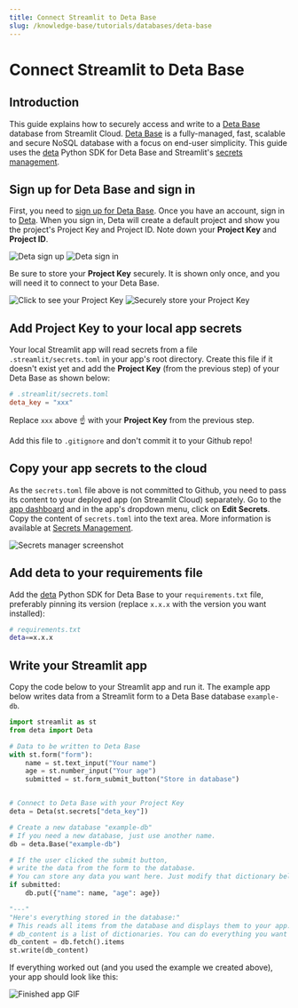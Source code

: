 ```yaml
---
title: Connect Streamlit to Deta Base
slug: /knowledge-base/tutorials/databases/deta-base
---
```


# Connect Streamlit to Deta Base

## Introduction

This guide explains how to securely access and write to a [Deta Base](https://www.deta.sh/) database from Streamlit Cloud. [Deta Base](https://docs.deta.sh/docs/base/about) is a fully-managed, fast, scalable and secure NoSQL database with a focus on end-user simplicity. This guide uses the [deta](https://github.com/deta/deta-python) Python SDK for Deta Base and Streamlit's [secrets management](/streamlit-cloud/get-started/deploy-an-app/connect-to-data-sources/secrets-management).

## Sign up for Deta Base and sign in

First, you need to [sign up for Deta Base](https://web.deta.sh/). Once you have an account, sign in to [Deta](https://web.deta.sh/). When you sign in, Deta will create a default project and show you the project's Project Key and Project ID. Note down your **Project Key** and **Project ID**.

<Flex>
<Image alt="Deta sign up" src="/images/databases/deta-1.png" caption="Sign up for Deta" />
<Image alt="Deta sign in" src="/images/databases/deta-2.png" caption="Sign in to Deta" />
</Flex>

Be sure to store your **Project Key** securely. It is shown only once, and you will need it to connect to your Deta Base.

<Flex>
<Image alt="Click to see your Project Key" src="/images/databases/deta-3.png" caption="Click to see your Project Key" />
<Image alt="Securely store your Project Key" src="/images/databases/deta-4.png" caption="Securely store your Project Key" />
</Flex>

## Add Project Key to your local app secrets

Your local Streamlit app will read secrets from a file `.streamlit/secrets.toml` in your app's root directory. Create this file if it doesn't exist yet and add the **Project Key** (from the previous step) of your Deta Base as shown below:

```toml
# .streamlit/secrets.toml
deta_key = "xxx"
```

Replace `xxx` above ☝️ with your **Project Key** from the previous step.

<Important>

Add this file to `.gitignore` and don't commit it to your Github repo!

</Important>

## Copy your app secrets to the cloud

As the `secrets.toml` file above is not committed to Github, you need to pass its content to your deployed app (on Streamlit Cloud) separately. Go to the [app dashboard](https://share.streamlit.io/) and in the app's dropdown menu, click on **Edit Secrets**. Copy the content of `secrets.toml` into the text area. More information is available at [Secrets Management](/streamlit-cloud/get-started/deploy-an-app/connect-to-data-sources/secrets-management).

![Secrets manager screenshot](/images/databases/edit-secrets.png)

## Add deta to your requirements file

Add the [deta](https://github.com/deta/deta-python) Python SDK for Deta Base to your `requirements.txt` file, preferably pinning its version (replace `x.x.x` with the version you want installed):

```bash
# requirements.txt
deta==x.x.x
```

## Write your Streamlit app

Copy the code below to your Streamlit app and run it. The example app below writes data from a Streamlit form to a Deta Base database `example-db`.

```python
import streamlit as st
from deta import Deta

# Data to be written to Deta Base
with st.form("form"):
    name = st.text_input("Your name")
    age = st.number_input("Your age")
    submitted = st.form_submit_button("Store in database")


# Connect to Deta Base with your Project Key
deta = Deta(st.secrets["deta_key"])

# Create a new database "example-db"
# If you need a new database, just use another name.
db = deta.Base("example-db")

# If the user clicked the submit button,
# write the data from the form to the database.
# You can store any data you want here. Just modify that dictionary below (the entries between the {}).
if submitted:
    db.put({"name": name, "age": age})

"---"
"Here's everything stored in the database:"
# This reads all items from the database and displays them to your app.
# db_content is a list of dictionaries. You can do everything you want with it.
db_content = db.fetch().items
st.write(db_content)
```

If everything worked out (and you used the example we created above), your app should look like this:

![Finished app GIF](/images/databases/deta_app.gif)
